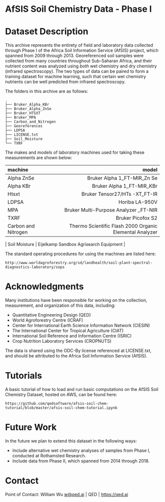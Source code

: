 AfSIS Soil Chemistry Data - Phase I
==

# Dataset Description

This archive represents the entirety of field and laboratory data collected through Phase I of the Africa Soil Information Service (AfSIS) project, which spanned from 2009 through 2013. Georeferenced soil samples were collected from many countries throughout Sub-Saharan Africa, and their nutrient content was analyzed using *both* wet chemistry and dry chemistry (infrared spectroscopy). The two types of data can be paired to form a training dataset for machine learning, such that certain wet chemistry nutrients can be well predicted from infrared spectroscopy.

The folders in this archive are as follows:

    .
    ├── Bruker_Alpha_KBr
    ├── Bruker_Alpha_ZnSe
    ├── Bruker_HTSXT
    ├── Bruker_MPA
    ├── Carbon_and_Nitrogen
    ├── Georeferences
    ├── LDPSA
    ├── LICENSE.txt
    ├── Soil_Moisture
    └── TXRF

The makes and models of laboratory machines used for taking these measurements are shown below:

| machine | model |
|:-----------|------------:|
| Alpha ZnSe | Bruker Alpha 1\_FT-MIR\_Zn Se |
| Alpha KBr | Bruker Alpha 1_FT-MIR\_KBr |
| Htsxt | Bruker Tensor27/HTs -XT_FT-IR |
| LDPSA | Horiba LA-950V |
| MPA | Bruker Multi-Purpose Analyzer \_FT-NIR |
| TXRF | Bruker Picofox S2 |
| Carbon and Nitrogen | Thermo Scientific Flash 2000 Organic Elemental Analyzer |

| Soil Moisture |  Eijelkamp Sandbox Agrisearch Equipment |

The standard operating procedures for using the machines are listed here:

    http://www.worldagroforestry.org/sd/landhealth/soil-plant-spectral-diagnostics-laboratory/sops


# Acknowledgments

Many institutions have been responsible for working on the collection, measurement, and organization of this data, including:

* Quantitative Engineering Design (QED)
* World Agroforestry Centre (ICRAF)
* Center for International Earth Science Information Network (CIESIN)
* The International Center for Tropical Agriculture (CIAT)
* International Soil Reference and Information Centre (ISRIC)
* Crop Nutrition Laboratory Services (CROPNUTS) 

The data is shared using the ODC-By license referenced at LICENSE.txt, and should be attributed to the Africa Soil Information Service (AfSIS).

# Tutorials

A basic tutorial of how to load and run basic computations on the AfSIS Soil Chemistry Dataset, hosted on AWS, can be found here: 

    https://github.com/qedsoftware/afsis-soil-chem-tutorial/blob/master/afsis-soil-chem-tutorial.ipynb

# Future Work

In the future we plan to extend this dataset in the following ways:

- Include alternative wet chemistry analyses of samples from Phase I, conducted at Rothamsted Research.
- Include data from Phase II, which spanned from 2014 through 2018.


# Contact

Point of Contact: William Wu <w@qed.ai> | QED | https://qed.ai
